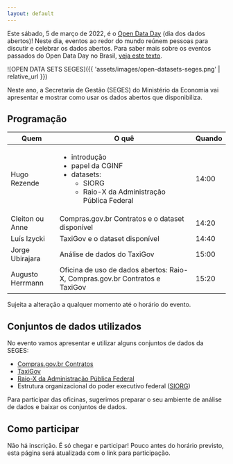 ```yaml
---
layout: default
---
```


Este sábado, 5 de março de 2022, é o
[Open Data Day](https://opendataday.org/pt_br/) (dia dos dados abertos)!
Neste dia, eventos ao redor do mundo reúnem pessoas para discutir e
celebrar os dados abertos. Para saber mais sobre os eventos passados do
Open Data Day no Brasil,
[veja este texto](https://herrmann.tech/pt/blog/2022/02/23/open-data-day-2022-esta-chegando-conheca-os-anteriores-no-brasil.html).

![OPEN DATA SETS SEGES]({{ 'assets/images/open-datasets-seges.png' | relative_url }})

Neste ano, a Secretaria de Gestão (SEGES) do Ministério da Economia vai
apresentar e mostrar como usar os dados abertos que disponibiliza.

## Programação

| Quem | O quê | Quando |
|---|---|---|
| Hugo Rezende | <ul><li>introdução</li><li>papel da CGINF</li><li>datasets: <ul><li>SIORG</li><li>Raio-X da Administração Pública Federal</li></ul></ul> | 14:00 |
| Cleiton ou Anne | Compras.gov.br Contratos e o dataset disponível | 14:20 |
| Luís Izycki | TaxiGov e o dataset disponível | 14:40 |
| Jorge Ubirajara | Análise de dados do TaxiGov | 15:00 |
| Augusto Herrmann | Oficina de uso de dados abertos: Raio-X, Compras.gov.br Contratos e TaxiGov | 15:20 |

Sujeita a alteração a qualquer momento até o horário do evento.

## Conjuntos de dados utilizados

No evento vamos apresentar e utilizar alguns conjuntos de dados da SEGES:

* [Compras.gov.br Contratos](https://dados.gov.br/dataset/comprasnet-contratos)
* [TaxiGov](https://dados.gov.br/dataset/corridas-do-taxigov)
* [Raio-X da Administração Pública Federal](https://dados.gov.br/dataset/raio-x-da-administracao-publica-federal)
* Estrutura organizacional do poder executivo federal
([SIORG](https://dados.gov.br/dataset/siorg))

Para participar das oficinas, sugerimos preparar o seu ambiente de
análise de dados e baixar os conjuntos de dados.

## Como participar

Não há inscrição. É só chegar e participar! Pouco antes do horário
previsto, esta página será atualizada com o link para participação.
